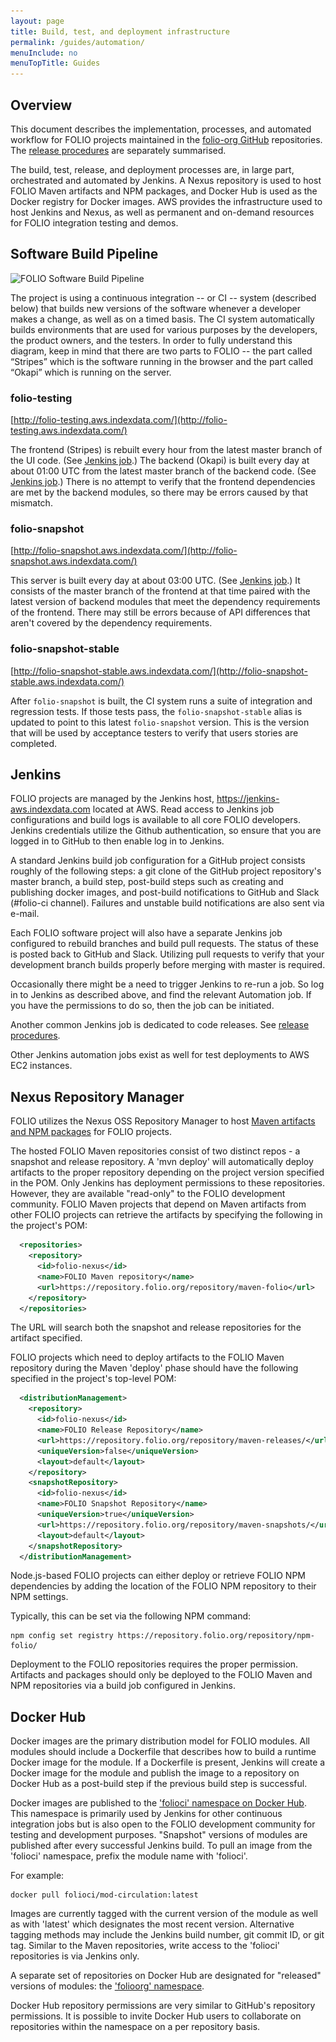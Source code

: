 ```yaml
---
layout: page
title: Build, test, and deployment infrastructure
permalink: /guides/automation/
menuInclude: no
menuTopTitle: Guides
---
```


## Overview

This document describes the implementation, processes, and automated workflow for
FOLIO projects maintained in the [folio-org GitHub](/source-code) repositories.
The [release procedures](/guidelines/release-procedures/) are separately summarised.

The build, test, release, and deployment processes are, in large part, orchestrated and
automated by Jenkins.  A Nexus repository is used to host FOLIO Maven artifacts and
NPM packages, and Docker Hub is used as the Docker registry for Docker images.  AWS
provides the infrastructure used to host Jenkins and Nexus, as well as permanent and
on-demand resources for FOLIO integration testing and demos.

## Software Build Pipeline
<img src="/images/FOLIO-Software-Build-pipeline.png" alt="FOLIO Software Build Pipeline" srcset="/images/FOLIO-Software-Build-pipeline.svg">
<!-- The source of this SVG is an OmniGraffle file in work/graphic-source/ -->

The project is using a continuous integration -- or CI -- system (described below) that builds new versions of the software whenever a developer makes a change, as well as on a timed basis.
The CI system automatically builds environments that are used for various purposes by the developers, the product owners, and the testers.
In order to fully understand this diagram, keep in mind that there are two parts to FOLIO -- the part called “Stripes” which is the software running in the browser and the part called “Okapi” which is running on the server.

### folio-testing

[http://folio-testing.aws.indexdata.com/](http://folio-testing.aws.indexdata.com/)

The frontend (Stripes) is rebuilt every hour from the latest master branch of the UI code.  (See [Jenkins job](https://jenkins-aws.indexdata.com/job/Automation/job/stripes-testing/).)
The backend (Okapi) is built every day at about 01:00 UTC from the latest master branch of the backend code.  (See [Jenkins job](https://jenkins-aws.indexdata.com/job/Automation/job/folio-testing-backend01/).)
There is no attempt to verify that the frontend dependencies are met by the backend modules, so there may be errors caused by that mismatch.

### folio-snapshot

[http://folio-snapshot.aws.indexdata.com/](http://folio-snapshot.aws.indexdata.com/)

This server is built every day at about 03:00 UTC.  (See [Jenkins job](https://jenkins-aws.indexdata.com/job/Automation/job/folio-snapshot/).)
It consists of the master branch of the frontend at that time paired with the latest version of backend modules that meet the dependency requirements of the frontend.
There may still be errors because of API differences that aren't covered by the dependency requirements.

### folio-snapshot-stable

[http://folio-snapshot-stable.aws.indexdata.com/](http://folio-snapshot-stable.aws.indexdata.com/)

After `folio-snapshot` is built, the CI system runs a suite of integration and regression tests.
If those tests pass, the `folio-snapshot-stable` alias is updated to point to this latest `folio-snapshot` version.
This is the version that will be used by acceptance testers to verify that users stories are completed.


## Jenkins

FOLIO projects are managed by the Jenkins host, https://jenkins-aws.indexdata.com
located at AWS.  Read access to Jenkins job configurations and build logs is available to
all core FOLIO developers.
Jenkins credentials utilize the Github authentication, so ensure that you are logged in to GitHub to then enable log in to Jenkins.

A standard Jenkins build job configuration for a GitHub project consists roughly
of the following steps: a git clone of the GitHub project repository's master branch,
a build step, post-build steps such as creating and publishing docker images, and
post-build notifications to GitHub and Slack (#folio-ci channel).
Failures and unstable build notifications are also sent via e-mail.

Each FOLIO software project will also have a separate Jenkins job configured to
rebuild branches and build pull requests.  The status of these is posted back to GitHub and Slack.
Utilizing pull requests to verify that your development branch builds properly before
merging with master is required.

Occasionally there might be a need to trigger Jenkins to re-run a job. 
So log in to Jenkins as described above, and find the relevant Automation job.
If you have the permissions to do so, then the job can be initiated.

Another common Jenkins job is dedicated to code releases.
See [release procedures](/guidelines/release-procedures/).

Other Jenkins automation jobs exist as well for test deployments to AWS EC2 instances.

## Nexus Repository Manager

FOLIO utilizes the Nexus OSS Repository Manager to host [Maven artifacts and
NPM packages](https://repository.folio.org) for FOLIO projects.

The hosted FOLIO Maven repositories consist of two distinct repos - a snapshot
and release repository.  A 'mvn deploy' will automatically deploy artifacts to
the proper repository depending on the project version specified in the POM.
Only Jenkins has deployment permissions to these repositories.  However, they are
available "read-only" to the FOLIO development community.  FOLIO Maven projects that
depend on Maven artifacts from other FOLIO projects can retrieve the artifacts by
specifying the following in the project's POM:

```xml
  <repositories>
    <repository>
      <id>folio-nexus</id>
      <name>FOLIO Maven repository</name>
      <url>https://repository.folio.org/repository/maven-folio</url>
    </repository>
  </repositories>
```

The URL will search both the snapshot and release repositories for the artifact
specified.

FOLIO projects which need to deploy artifacts to the FOLIO Maven repository during the
Maven 'deploy' phase should have the following specified in the project's top-level POM:

```xml
  <distributionManagement>
    <repository>
      <id>folio-nexus</id>
      <name>FOLIO Release Repository</name>
      <url>https://repository.folio.org/repository/maven-releases/</url>
      <uniqueVersion>false</uniqueVersion>
      <layout>default</layout>
    </repository>
    <snapshotRepository>
      <id>folio-nexus</id>
      <name>FOLIO Snapshot Repository</name>
      <uniqueVersion>true</uniqueVersion>
      <url>https://repository.folio.org/repository/maven-snapshots/</url>
      <layout>default</layout>
    </snapshotRepository>
  </distributionManagement>
```

Node.js-based FOLIO projects can either deploy or retrieve FOLIO NPM
dependencies by adding the location of the FOLIO NPM repository to their
NPM settings.

Typically, this can be set via the following NPM command:

```
npm config set registry https://repository.folio.org/repository/npm-folio/
```

Deployment to the FOLIO repositories requires the proper permission. Artifacts
and packages should only be deployed to the FOLIO Maven and NPM repositories via a
build job configured in Jenkins.

## Docker Hub

Docker images are the primary distribution model for FOLIO modules.  All modules
should include a Dockerfile that describes how to build a runtime Docker image for the
module.  If a Dockerfile is present, Jenkins will create a Docker image for the module
and publish the image to a repository on Docker Hub as a post-build step if the previous
build step is successful.

Docker images are published to the ['folioci' namespace on Docker Hub](https://hub.docker.com/r/folioci).
This namespace is primarily used by Jenkins for other continuous
integration jobs but is also open to the FOLIO development community for testing and
development purposes.  "Snapshot" versions of modules are published after every
successful Jenkins build.   To pull an image from the 'folioci' namespace, prefix the
module name with 'folioci'.

For example:

```
docker pull folioci/mod-circulation:latest
```

Images are currently tagged with the current version of the module as well as with
'latest' which designates the most recent version.  Alternative tagging methods may
include the Jenkins build number, git commit ID, or git tag.  Similar to the Maven
repositories, write access to the 'folioci' repositories is via Jenkins only.

A separate set of repositories on Docker Hub are designated for "released"
versions of modules: the ['folioorg' namespace](https://hub.docker.com/r/folioorg).

Docker Hub repository permissions are very similar to GitHub's repository permissions.
It is possible to invite Docker Hub users to collaborate on repositories within
the namespace on a per repository basis.
